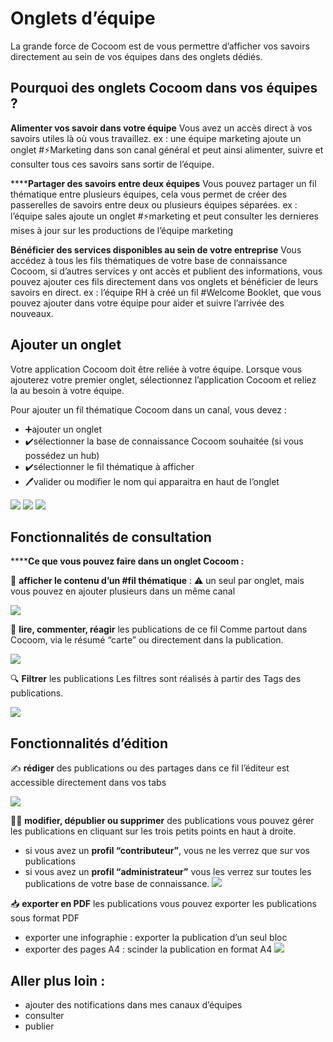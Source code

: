# Onglets d’équipe
La grande force de Cocoom est de vous permettre d’afficher vos savoirs directement au sein de vos équipes dans des onglets dédiés.


## Pourquoi des onglets Cocoom dans vos équipes ?

**Alimenter vos savoir dans votre équipe**
Vous avez un accès direct à vos savoirs utiles là où vous travaillez.
ex : une équipe marketing ajoute un onglet  #⚡️Marketing  dans son canal général et peut ainsi alimenter, suivre et consulter tous ces savoirs sans sortir de l’équipe.

******Partager des savoirs entre deux équipes**
Vous pouvez partager un fil thématique entre plusieurs équipes, cela vous permet de créer des passerelles de savoirs entre deux ou plusieurs équipes séparées.
ex : l’équipe sales ajoute un onglet #⚡️marketing et peut consulter les dernieres mises à jour sur les productions de l’équipe marketing

**Bénéficier des services disponibles au sein de votre entreprise**
Vous accédez à tous les fils thématiques de votre base de connaissance Cocoom, si d’autres services y ont accès et publient des informations, vous pouvez ajouter ces fils directement dans vos onglets et bénéficier de leurs savoirs en direct.
ex : l’équipe RH à créé un fil #Welcome Booklet, que vous pouvez ajouter dans votre équipe pour aider et suivre l’arrivée des nouveaux.



## Ajouter un onglet

Votre application Cocoom doit être reliée à votre équipe. Lorsque vous ajouterez votre premier onglet, sélectionnez l’application Cocoom et reliez la au besoin à votre équipe.

Pour ajouter un fil thématique Cocoom dans un canal, vous devez :


- ➕ajouter un onglet
- ✔️sélectionner la base de connaissance Cocoom souhaitée (si vous possédez un hub)
- ✔️sélectionner le fil thématique à afficher
- 🖊valider ou modifier le nom qui apparaitra en haut de l’onglet


![](https://paper-attachments.dropbox.com/s_4E43752B035262978F22894AD4A96C0D55BE4DF7D1522743F225C222352B05F5_1588959779085_Plan+de+travail+30cocoom-guides_EN.png)
![](https://paper-attachments.dropbox.com/s_4E43752B035262978F22894AD4A96C0D55BE4DF7D1522743F225C222352B05F5_1588959779093_Plan+de+travail+31cocoom-guides_EN.png)
![](https://paper-attachments.dropbox.com/s_4E43752B035262978F22894AD4A96C0D55BE4DF7D1522743F225C222352B05F5_1588959779103_Plan+de+travail+32cocoom-guides_EN.png)



## Fonctionnalités de consultation

******Ce que vous pouvez faire dans un onglet Cocoom :**

📌 **afficher le contenu d’un #fil thématique** :
⚠️ un seul par onglet, mais vous pouvez en ajouter plusieurs dans un même canal

![](https://paper-attachments.dropbox.com/s_4E43752B035262978F22894AD4A96C0D55BE4DF7D1522743F225C222352B05F5_1589007405451_Plan+de+travail+29cocoom-guides_EN.png)



👀 **lire, commenter, réagir**  les publications de ce fil
Comme partout dans Cocoom, via le résumé “carte” ou directement dans la publication.

![](https://paper-attachments.dropbox.com/s_4E43752B035262978F22894AD4A96C0D55BE4DF7D1522743F225C222352B05F5_1589008429042_Plan+de+travail+34cocoom-guides_EN.png)


🔍 **Filtrer** les publications
Les filtres sont réalisés à partir des Tags des publications.

![](https://paper-attachments.dropbox.com/s_4E43752B035262978F22894AD4A96C0D55BE4DF7D1522743F225C222352B05F5_1589008862002_Plan+de+travail+36cocoom-guides_EN.png)



## Fonctionnalités d’édition

✍️ **rédiger** des publications ou des partages dans ce fil
l’éditeur est accessible directement dans vos tabs

![](https://paper-attachments.dropbox.com/s_4E43752B035262978F22894AD4A96C0D55BE4DF7D1522743F225C222352B05F5_1589009081214_Plan+de+travail+33cocoom-guides_EN.png)


👨‍💻 **modifier, dépublier ou supprimer** des publications
vous pouvez gérer les publications en cliquant sur les trois petits points en haut à droite.

- si vous avez un **profil “contributeur”**, vous ne les verrez que sur vos publications
- si vous avez un **profil “administrateur”** vous les verrez sur toutes les publications de votre base de connaissance.
![](https://paper-attachments.dropbox.com/s_4E43752B035262978F22894AD4A96C0D55BE4DF7D1522743F225C222352B05F5_1589009625364_Plan+de+travail+27cocoom-guides_EN.png)



📥 **exporter en PDF** les publications
vous pouvez exporter les publications sous format PDF

- exporter une infographie : exporter la publication d’un seul bloc
- exporter des pages A4 : scinder la publication en format A4
![](https://paper-attachments.dropbox.com/s_4E43752B035262978F22894AD4A96C0D55BE4DF7D1522743F225C222352B05F5_1589010678032_Plan+de+travail+28cocoom-guides_EN.png)




## Aller plus loin :
-  ajouter des notifications dans mes canaux d’équipes
- consulter
- publier




